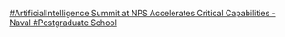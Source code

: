 [#ArtificialIntelligence Summit at NPS Accelerates Critical Capabilities - Naval #Postgraduate School](https://qi.tc/qi/110839)